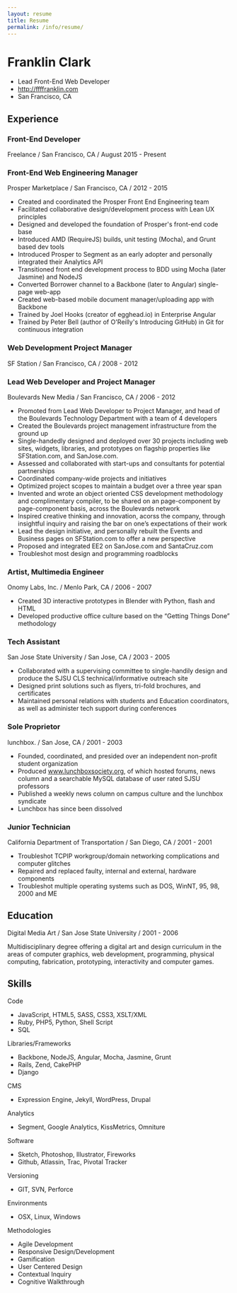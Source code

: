 ```yaml
---
layout: resume 
title: Resume
permalink: /info/resume/
---
```

# Franklin Clark
 - Lead Front-End Web Developer
 - http://ffffranklin.com
 - San Francisco, CA

## Experience

### Front-End Developer
Freelance / San Francisco, CA / August 2015 - Present

### Front-End Web Engineering Manager
Prosper Marketplace / San Francisco, CA / 2012 - 2015
 - Created and coordinated the Prosper Front End Engineering team
 - Facilitated collaborative design/development process with Lean UX principles
 - Designed and developed the foundation of Prosper's front-end code base
 - Introduced AMD (RequireJS) builds, unit testing (Mocha), and Grunt based dev tools
 - Introduced Prosper to Segment as an early adopter and personally integrated their Analytics API
 - Transitioned front end development process to BDD using Mocha (later Jasmine) and NodeJS
 - Converted Borrower channel to a Backbone (later to Angular) single-page web-app
 - Created web-based mobile document manager/uploading app with Backbone
 - Trained by Joel Hooks (creator of egghead.io) in Enterprise Angular
 - Trained by Peter Bell (author of O'Reilly's Introducing GitHub) in Git for continuous integration

### Web Development Project Manager
SF Station / San Francisco, CA / 2008 - 2012

### Lead Web Developer and Project Manager
Boulevards New Media / San Francisco, CA / 2006 - 2012
 - Promoted from Lead Web Developer to Project Manager, and head of the Boulevards Technology Department with a team of 4 developers
 - Created the Boulevards project management infrastructure from the ground up
 - Single-handedly designed and deployed over 30 projects including web sites, widgets, libraries, and prototypes on flagship properties like SFStation.com, and SanJose.com.
 - Assessed and collaborated with start-ups and consultants for potential partnerships
 - Coordinated company-wide projects and initiatives
 - Optimized project scopes to maintain a budget over a three year span
 - Invented and wrote an object oriented CSS development methodology and complimentary compiler, to be shared on an page-component by page-component basis, across the Boulevards network
 - Inspired creative thinking and innovation, acorss the company, through insightful inquiry and raising the bar on one’s expectations of their work
 - Lead the design initiative, and personally rebuilt the Events and Business pages on SFStation.com to offer a new perspective
 - Proposed and integrated EE2 on SanJose.com and SantaCruz.com
 - Troubleshot most design and programming roadblocks

### Artist, Multimedia Engineer
Onomy Labs, Inc. / Menlo Park, CA / 2006 - 2007
 - Created 3D interactive prototypes in Blender with Python, flash and HTML
 - Developed productive office culture based on the “Getting Things Done” methodology

### Tech Assistant
San Jose State University / San Jose, CA / 2003 - 2005
 - Collaborated with a supervising committee to single-handily design and produce the SJSU CLS  technical/informative outreach site
 - Designed print solutions such as flyers, tri-fold brochures, and certificates
 - Maintained personal relations with students and Education coordinators, as well as administer tech support during conferences

### Sole Proprietor
lunchbox. / San Jose, CA / 2001 - 2003
 - Founded, coordinated, and presided over an independent non-profit student organization
 - Produced www.lunchboxsociety.org, of which hosted forums, news column and a searchable MySQL database of user rated SJSU professors
 - Published a weekly news column on campus culture and the lunchbox syndicate
 - Lunchbox has since been dissolved

### Junior Technician
California Department of Transportation / San Diego, CA / 2001 - 2001
 - Troubleshot TCPIP workgroup/domain networking complications and computer glitches  
 - Repaired and replaced faulty, internal and external, hardware components
 - Troubleshot multiple operating systems such as DOS, WinNT, 95, 98, 2000 and ME

## Education
Digital Media Art / San Jose State University / 2001 - 2006

Multidisciplinary degree offering a digital art and design curriculum in the areas of computer graphics, web development, programming, physical computing, fabrication, prototyping, interactivity and computer games.

## Skills
Code
 - JavaScript, HTML5, SASS, CSS3, XSLT/XML
 - Ruby, PHP5, Python, Shell Script
 - SQL

Libraries/Frameworks
 - Backbone, NodeJS, Angular, Mocha, Jasmine, Grunt
 - Rails, Zend, CakePHP
 - Django

CMS
 - Expression Engine, Jekyll, WordPress, Drupal

Analytics
 - Segment, Google Analytics, KissMetrics, Omniture

Software
 - Sketch, Photoshop, Illustrator, Fireworks
 - Github, Atlassin, Trac, Pivotal Tracker

Versioning
 - GIT, SVN, Perforce

Environments
 - OSX, Linux, Windows

Methodologies
 - Agile Development
 - Responsive Design/Development
 - Gamification
 - User Centered Design
 - Contextual Inquiry
 - Cognitive Walkthrough

